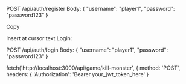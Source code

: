 POST /api/auth/register
Body: {
    "username": "player1",
    "password": "password123"
}

Copy

Insert at cursor
text
Login:

POST /api/auth/login
Body: {
    "username": "player1",
    "password": "password123"
}



fetch('http://localhost:3000/api/game/kill-monster', {
    method: 'POST',
    headers: {
        'Authorization': 'Bearer your_jwt_token_here'
    }